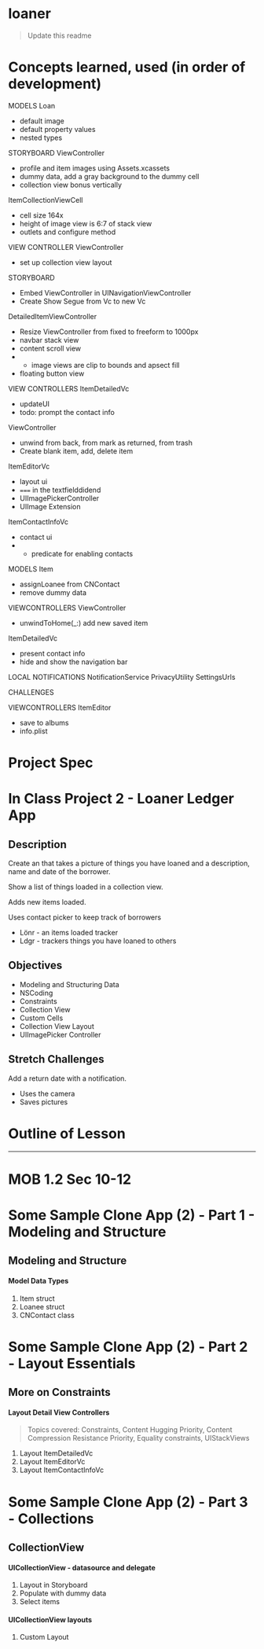 # loaner

> Update this readme

# Concepts learned, used (in order of development)

MODELS
Loan
- default image 
- default property values
- nested types

STORYBOARD
ViewController
- profile and item images using Assets.xcassets
- dummy data, add a gray background to the dummy cell
- collection view bonus vertically

ItemCollectionViewCell
- cell size 164x
- height of image view is 6:7 of stack view
- outlets and configure method

VIEW CONTROLLER
ViewController
- set up collection view layout

STORYBOARD
- Embed ViewController in UINavigationViewController
- Create Show Segue from Vc to new Vc

DetailedItemViewController
- Resize ViewController from fixed to freeform to 1000px
- navbar stack view
- content scroll view
- - image views are clip to bounds and apsect fill
- floating button view

VIEW CONTROLLERS
ItemDetailedVc
- updateUI
- todo: prompt the contact info

ViewController
- unwind from back, from mark as returned, from trash
- Create blank item, add, delete item

ItemEditorVc
- layout ui
- `===` in the textfielddidend
- UIImagePickerController
- UIImage Extension

ItemContactInfoVc
- contact ui
- - predicate for enabling contacts

MODELS
Item
- assignLoanee from CNContact
- remove dummy data

VIEWCONTROLLERS
ViewController
- unwindToHome(_:) add new saved item

ItemDetailedVc
- present contact info
- hide and show the navigation bar

LOCAL NOTIFICATIONS
NotificationService
PrivacyUtility
SettingsUrls

CHALLENGES

VIEWCONTROLLERS
ItemEditor
- save to albums
- info.plist

# Project Spec

# In Class Project 2 - Loaner Ledger App

## Description 

Create an that takes a picture of things you have loaned 
and a description, name and date of the borrower. 

Show a list of things loaded in a collection view. 

Adds new items loaded.

Uses contact picker to keep track of borrowers

- Lönr - an items loaded tracker 
- Ldgr - trackers things you have loaned to others

## Objectives 

- Modeling and Structuring Data 
- NSCoding 
- Constraints 
- Collection View 
- Custom Cells
- Collection View Layout 
- UIImagePicker Controller 

## Stretch Challenges

Add a return date with a notification. 

- Uses the camera 
- Saves pictures 

# Outline of Lesson
---

# MOB 1.2 Sec 10-12
# Some Sample Clone App (2) - Part 1 - Modeling and Structure
## Modeling and Structure
#### Model Data Types
1. Item struct
2. Loanee struct
3. CNContact class
# Some Sample Clone App (2) - Part 2 - Layout Essentials
## More on Constraints
#### Layout Detail View Controllers
> Topics covered: Constraints, Content Hugging Priority, Content Compression Resistance Priority, Equality constraints, UIStackViews
1. Layout ItemDetailedVc
2. Layout ItemEditorVc
3. Layout ItemContactInfoVc

# Some Sample Clone App (2) - Part 3 - Collections
## CollectionView
#### UICollectionView - datasource and delegate
1. Layout in Storyboard
2. Populate with dummy data
3. Select items
#### UICollectionView layouts
1. Custom Layout
